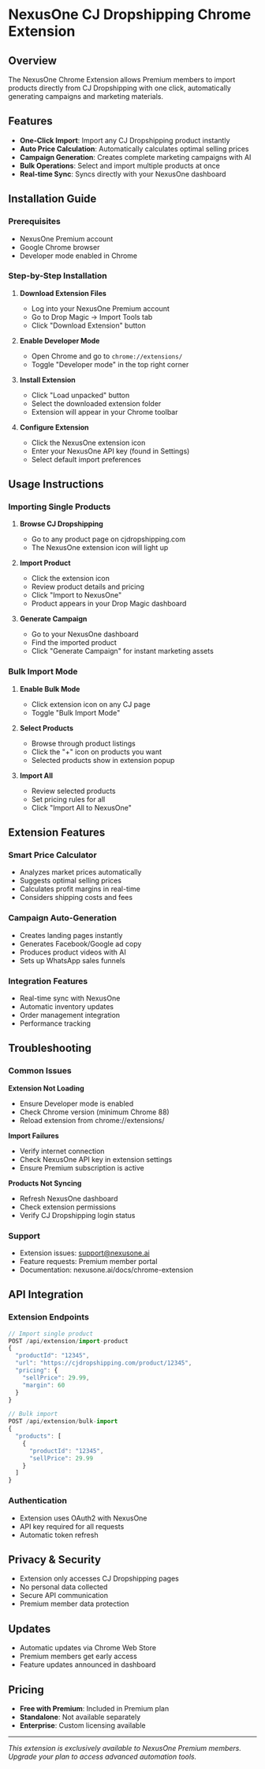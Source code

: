 # NexusOne CJ Dropshipping Chrome Extension

## Overview
The NexusOne Chrome Extension allows Premium members to import products directly from CJ Dropshipping with one click, automatically generating campaigns and marketing materials.

## Features
- **One-Click Import**: Import any CJ Dropshipping product instantly
- **Auto Price Calculation**: Automatically calculates optimal selling prices
- **Campaign Generation**: Creates complete marketing campaigns with AI
- **Bulk Operations**: Select and import multiple products at once
- **Real-time Sync**: Syncs directly with your NexusOne dashboard

## Installation Guide

### Prerequisites
- NexusOne Premium account
- Google Chrome browser
- Developer mode enabled in Chrome

### Step-by-Step Installation

1. **Download Extension Files**
   - Log into your NexusOne Premium account
   - Go to Drop Magic → Import Tools tab
   - Click "Download Extension" button

2. **Enable Developer Mode**
   - Open Chrome and go to `chrome://extensions/`
   - Toggle "Developer mode" in the top right corner

3. **Install Extension**
   - Click "Load unpacked" button
   - Select the downloaded extension folder
   - Extension will appear in your Chrome toolbar

4. **Configure Extension**
   - Click the NexusOne extension icon
   - Enter your NexusOne API key (found in Settings)
   - Select default import preferences

## Usage Instructions

### Importing Single Products

1. **Browse CJ Dropshipping**
   - Go to any product page on cjdropshipping.com
   - The NexusOne extension icon will light up

2. **Import Product**
   - Click the extension icon
   - Review product details and pricing
   - Click "Import to NexusOne"
   - Product appears in your Drop Magic dashboard

3. **Generate Campaign**
   - Go to your NexusOne dashboard
   - Find the imported product
   - Click "Generate Campaign" for instant marketing assets

### Bulk Import Mode

1. **Enable Bulk Mode**
   - Click extension icon on any CJ page
   - Toggle "Bulk Import Mode"

2. **Select Products**
   - Browse through product listings
   - Click the "+" icon on products you want
   - Selected products show in extension popup

3. **Import All**
   - Review selected products
   - Set pricing rules for all
   - Click "Import All to NexusOne"

## Extension Features

### Smart Price Calculator
- Analyzes market prices automatically
- Suggests optimal selling prices
- Calculates profit margins in real-time
- Considers shipping costs and fees

### Campaign Auto-Generation
- Creates landing pages instantly
- Generates Facebook/Google ad copy
- Produces product videos with AI
- Sets up WhatsApp sales funnels

### Integration Features
- Real-time sync with NexusOne
- Automatic inventory updates
- Order management integration
- Performance tracking

## Troubleshooting

### Common Issues

**Extension Not Loading**
- Ensure Developer mode is enabled
- Check Chrome version (minimum Chrome 88)
- Reload extension from chrome://extensions/

**Import Failures**
- Verify internet connection
- Check NexusOne API key in extension settings
- Ensure Premium subscription is active

**Products Not Syncing**
- Refresh NexusOne dashboard
- Check extension permissions
- Verify CJ Dropshipping login status

### Support
- Extension issues: support@nexusone.ai
- Feature requests: Premium member portal
- Documentation: nexusone.ai/docs/chrome-extension

## API Integration

### Extension Endpoints
```javascript
// Import single product
POST /api/extension/import-product
{
  "productId": "12345",
  "url": "https://cjdropshipping.com/product/12345",
  "pricing": {
    "sellPrice": 29.99,
    "margin": 60
  }
}

// Bulk import
POST /api/extension/bulk-import
{
  "products": [
    {
      "productId": "12345",
      "sellPrice": 29.99
    }
  ]
}
```

### Authentication
- Extension uses OAuth2 with NexusOne
- API key required for all requests
- Automatic token refresh

## Privacy & Security
- Extension only accesses CJ Dropshipping pages
- No personal data collected
- Secure API communication
- Premium member data protection

## Updates
- Automatic updates via Chrome Web Store
- Premium members get early access
- Feature updates announced in dashboard

## Pricing
- **Free with Premium**: Included in Premium plan
- **Standalone**: Not available separately
- **Enterprise**: Custom licensing available

---

*This extension is exclusively available to NexusOne Premium members. Upgrade your plan to access advanced automation tools.*